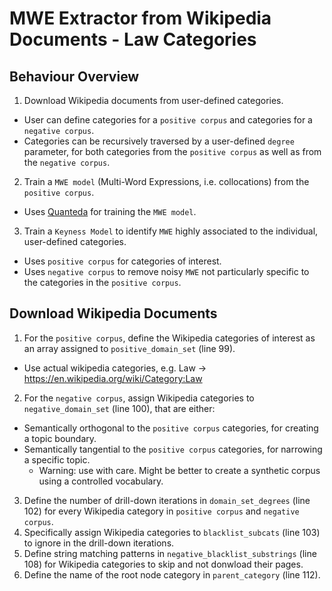 # MWE Extractor from Wikipedia Documents - Law Categories

## Behaviour Overview
1. Download Wikipedia documents from user-defined categories.
  * User can define categories for a `positive corpus` and categories for a `negative corpus`.
  * Categories can be recursively traversed by a user-defined `degree` parameter, for both categories from the `positive corpus` as well as from the `negative corpus`.
2. Train a `MWE model` (Multi-Word Expressions, i.e. collocations) from the `positive corpus`.
  * Uses [Quanteda](https://quanteda.io/) for training the `MWE model`.
3. Train a `Keyness Model` to identify `MWE` highly associated to the individual, user-defined categories.
  * Uses `positive corpus` for categories of interest.
  * Uses `negative corpus` to remove noisy `MWE` not particularly specific to the categories in the `positive corpus`.

## Download Wikipedia Documents
1. For the `positive corpus`, define the Wikipedia categories of interest as an array assigned to `positive_domain_set` (line 99).
  * Use actual wikipedia categories, e.g. Law -> https://en.wikipedia.org/wiki/Category:Law
2. For the `negative corpus`, assign Wikipedia categories to `negative_domain_set` (line 100), that are either:
  * Semantically orthogonal to the `positive corpus` categories, for creating a topic boundary.
  * Semantically tangential to the `positive corpus` categories, for narrowing a specific topic.
    * Warning: use with care. Might be better to create a synthetic corpus using a controlled vocabulary.
3. Define the number of drill-down iterations in `domain_set_degrees` (line 102) for every Wikipedia category in `positive corpus` and `negative corpus`.
4. Specifically assign Wikipedia categories to `blacklist_subcats` (line 103) to ignore in the drill-down iterations.
5. Define string matching patterns in `negative_blacklist_substrings` (line 108) for Wikipedia categories to skip and not donwload their pages.
6. Define the name of the root node category in `parent_category` (line 112).
